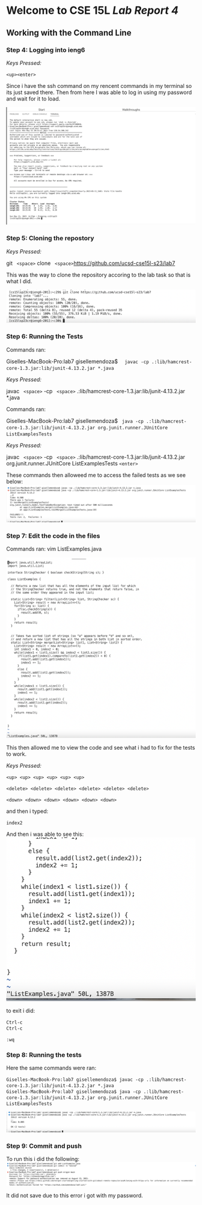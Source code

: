 # Welcome to CSE 15L *Lab Report 4*
## Working with the Command Line


### Step 4: Logging into ieng6
*Keys Pressed:*
```` 
<up><enter>
````
Since i have the ssh command on my rencent commands in my terminal so its just saved there. Then from here I was able to log in using my password and wait for it to load. 

![Image](Step4(login).png)



### Step 5: Cloning the repostory
*Keys Pressed:*

git ```` <space>```` clone ```` <space>````https://github.com/ucsd-cse15l-s23/lab7


This was the way to clone the repository accoring to the lab task so that is what I did. 

![Image](Step5(clone).png)

### Step 6: Running the Tests
Commands ran:

Giselles-MacBook-Pro:lab7 gisellemendoza$ ````  javac -cp .:lib/hamcrest-core-1.3.jar:lib/junit-4.13.2.jar *.java```` 

*Keys Pressed:*

javac ```` <space>````  -cp ```` <space>````  .:lib/hamcrest-core-1.3.jar:lib/junit-4.13.2.jar *.java <enter>

Commands ran:
  
Giselles-MacBook-Pro:lab7 gisellemendoza$ ```` java -cp .:lib/hamcrest-core-1.3.jar:lib/junit-4.13.2.jar org.junit.runner.JUnitCore ListExamplesTests```` 
  
*Keys Pressed:*
  
javac ```` <space>````  -cp ```` <space>````  .:lib/hamcrest-core-1.3.jar:lib/junit-4.13.2.jar org.junit.runner.JUnitCore ListExamplesTests ````<enter>```` 
 
These commands then alloweed me to access the failed tests as we see below:
![Image](Step6(RunFail).png)


### Step 7: Edit the code in the files

Commands ran:
vim ListExamples.java

![Image](Step7(useVim).png)

This then allowed me to view the code and see what i had to fix for the tests to work. 

*Keys Pressed:*
```` 
<up> <up> <up> <up> <up> <up>
```` 

```` 
<delete> <delete> <delete> <delete> <delete> <delete>
```` 

```` 
<down> <down> <down> <down> <down> <down>
```` 

and then i typed:
```` 
index2
```` 

And then i was able to see this:
![Image](Step7(editCode).png)

to exit i did:

```` 
Ctrl-c
Ctrl-c
```` 

```` 
:wq
```` 



### Step 8: Running the tests

Here the same commands were ran: 
```` 
Giselles-MacBook-Pro:lab7 gisellemendoza$ javac -cp .:lib/hamcrest-core-1.3.jar:lib/junit-4.13.2.jar *.java
Giselles-MacBook-Pro:lab7 gisellemendoza$ java -cp .:lib/hamcrest-core-1.3.jar:lib/junit-4.13.2.jar org.junit.runner.JUnitCore ListExamplesTests
```` 

![Image](Step8(testSuccess).png)


### Step 9: Commit and push

To run this i did the following:
![Image](Step9(commit).png)

It did not save due to this error i got with my password. 


